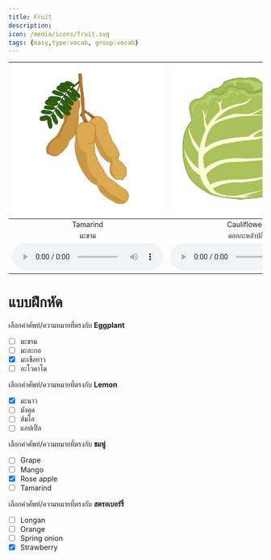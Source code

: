 ```yaml
---
title: Fruit
description: 
icon: /media/icons/fruit.svg
tags: {easy,type:vocab, group:vocab}
---
```


<div class="carrousel">


|![](/media/img/fruit/tamarind.svg)|![](/media/img/fruit/cauliflower.svg)|![](/media/img/fruit/spring&#x20;onion.svg)|![](/media/img/fruit/lemon.svg)|![](/media/img/fruit/pomelo.svg)|![](/media/img/fruit/papaya.svg)|![](/media/img/fruit/pineapple.svg)|![](/media/img/fruit/mango.svg)|![](/media/img/fruit/onion.svg)|![](/media/img/fruit/apple.svg)|![](/media/img/fruit/orange.svg)|![](/media/img/fruit/eggplant.svg)|![](/media/img/fruit/garlic.svg)|![](/media/img/fruit/Strawberry.svg)|![](/media/img/fruit/rose&#x20;apple.svg)|![](/media/img/fruit/pumpkin.svg)|![](/media/img/fruit/cucumber.svg)|![](/media/img/fruit/durian.svg)|![](/media/img/fruit/bean.svg)|![](/media/img/fruit/banana.svg)|![](/media/img/fruit/grape.svg)|![](/media/img/fruit/longan.svg)|![](/media/img/fruit/chilli.svg)|![](/media/img/fruit/coco.svg)|![](/media/img/fruit/cherry.svg)|![](/media/img/fruit/mangosteen.svg)|![](/media/img/fruit/tomato.svg)|![](/media/img/fruit/avocado.svg)|
| :----: | :----: | :----: | :----: | :----: | :----: | :----: | :----: | :----: | :----: | :----: | :----: | :----: | :----: | :----: | :----: | :----: | :----: | :----: | :----: | :----: | :----: | :----: | :----: | :----: | :----: | :----: | :----: |
|Tamarind|Cauliflower|Spring&#x20;onion|Lemon|Pomelo|Papaya|Pineapple|Mango|Onion|Apple|Orange|Eggplant|Garlic|Strawberry|Rose&#x20;apple|Pumpkin|Cucumber|Durian|Bean|Banana|Grape|Longan|Chilli|Coco|Cherry|Mangosteen|Tomato|Avocado|
|มะขาม|ดอกกะหล่ําปลี|ต้นหอม|มะนาว|ส้มโอ|มะละกอ|สับปะรด|มะม่วง|หัวหอม|แอปเปิ้ล|สีส้ม|มะเขือยาว|กระเทียม|สตรอเบอร์รี่|ชมพู่|ฟักทอง|แตงกวา|ทุเรียน|ถั่ว|กล้วย|องุ่น|ลําไย|พริก|โกโก้|เชอร์รี|มังคุด|มะเขือเทศ|อะโวคาโด|
|![](/media/audio/tamarind.mp3)|![](/media/audio/cauliflower.mp3)|![](/media/audio/spring&#x20;onion.mp3)|![](/media/audio/lemon.mp3)|![](/media/audio/pomelo.mp3)|![](/media/audio/papaya.mp3)|![](/media/audio/pineapple.mp3)|![](/media/audio/mango.mp3)|![](/media/audio/onion.mp3)|![](/media/audio/apple.mp3)|![](/media/audio/orange.mp3)|![](/media/audio/eggplant.mp3)|![](/media/audio/garlic.mp3)|![](/media/audio/Strawberry.mp3)|![](/media/audio/rose&#x20;apple.mp3)|![](/media/audio/pumpkin.mp3)|![](/media/audio/cucumber.mp3)|![](/media/audio/durian.mp3)|![](/media/audio/bean.mp3)|![](/media/audio/banana.mp3)|![](/media/audio/grape.mp3)|![](/media/audio/longan.mp3)|![](/media/audio/chilli.mp3)|![](/media/audio/coco.mp3)|![](/media/audio/cherry.mp3)|![](/media/audio/mangosteen.mp3)|![](/media/audio/tomato.mp3)|![](/media/audio/avocado.mp3)|

</div>



# แบบฝึกหัด


 เลือกคำศัพท์/ความหมายที่ตรงกับ **Eggplant**
 - [ ] มะขาม
 - [ ] มะละกอ
 - [x] มะเขือยาว
 - [ ] อะโวคาโด

 เลือกคำศัพท์/ความหมายที่ตรงกับ **Lemon**
 - [x] มะนาว
 - [ ] มังคุด
 - [ ] ส้มโอ
 - [ ] แอปเปิ้ล

 เลือกคำศัพท์/ความหมายที่ตรงกับ **ชมพู่**
 - [ ] Grape
 - [ ] Mango
 - [x] Rose&#x20;apple
 - [ ] Tamarind

 เลือกคำศัพท์/ความหมายที่ตรงกับ **สตรอเบอร์รี่**
 - [ ] Longan
 - [ ] Orange
 - [ ] Spring&#x20;onion
 - [x] Strawberry
